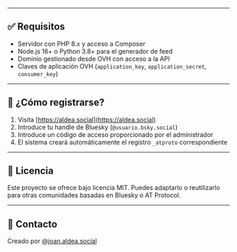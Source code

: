 
---

## ✅ Requisitos

- Servidor con PHP 8.x y acceso a Composer
- Node.js 16+ o Python 3.8+ para el generador de feed
- Dominio gestionado desde OVH con acceso a la API
- Claves de aplicación OVH (`application_key`, `application_secret`, `consumer_key`)

---

## 🚀 ¿Cómo registrarse?

1. Visita [https://aldea.social](https://aldea.social)
2. Introduce tu handle de Bluesky (`@usuario.bsky.social`)
3. Introduce un código de acceso proporcionado por el administrador
4. El sistema creará automáticamente el registro `_atproto` correspondiente

---

## 📜 Licencia

Este proyecto se ofrece bajo licencia MIT. Puedes adaptarlo o reutilizarlo para otras comunidades basadas en Bluesky o AT Protocol.

---

## 🤝 Contacto

Creado por [@joan.aldea.social](https://bsky.app/profile/joan.aldea.social)
